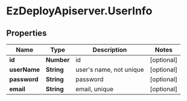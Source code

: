 # EzDeployApiserver.UserInfo

## Properties
Name | Type | Description | Notes
------------ | ------------- | ------------- | -------------
**id** | **Number** | id | [optional] 
**userName** | **String** | user's name, not unique | [optional] 
**password** | **String** | password | [optional] 
**email** | **String** | email, unique | [optional] 


